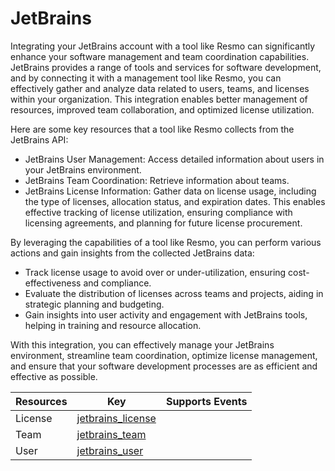 JetBrains
=========
Integrating your JetBrains account with a tool like Resmo can significantly enhance your software management and team coordination capabilities. JetBrains provides a range of tools and services for software development, and by connecting it with a management tool like Resmo, you can effectively gather and analyze data related to users, teams, and licenses within your organization. This integration enables better management of resources, improved team collaboration, and optimized license utilization.

Here are some key resources that a tool like Resmo collects from the JetBrains API:

* JetBrains User Management: Access detailed information about users in your JetBrains environment.
* JetBrains Team Coordination: Retrieve information about teams.
* JetBrains License Information: Gather data on license usage, including the type of licenses, allocation status, and expiration dates. This enables effective tracking of license utilization, ensuring compliance with licensing agreements, and planning for future license procurement.

By leveraging the capabilities of a tool like Resmo, you can perform various actions and gain insights from the collected JetBrains data:

* Track license usage to avoid over or under-utilization, ensuring cost-effectiveness and compliance.
* Evaluate the distribution of licenses across teams and projects, aiding in strategic planning and budgeting.
* Gain insights into user activity and engagement with JetBrains tools, helping in training and resource allocation.

With this integration, you can effectively manage your JetBrains environment, streamline team coordination, optimize license management, and ensure that your software development processes are as efficient and effective as possible.

| **Resources** | **Key**                                     | **Supports Events** |
| ------------- | ------------------------------------------- | ------------------- |
| License       | [jetbrains\_license](jetbrains\_license.md) |                     |
| Team          | [jetbrains\_team](jetbrains\_team.md)       |                     |
| User          | [jetbrains\_user](jetbrains\_user.md)       |                     |
